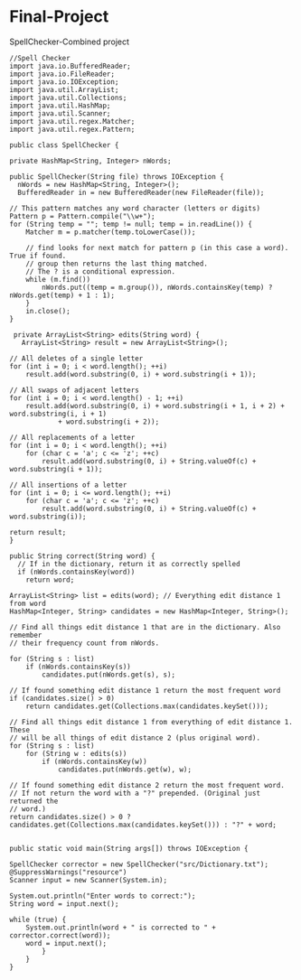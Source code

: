 # Final-Project
SpellChecker-Combined project

    //Spell Checker
    import java.io.BufferedReader;
    import java.io.FileReader;
    import java.io.IOException;
    import java.util.ArrayList;
    import java.util.Collections;
    import java.util.HashMap;
    import java.util.Scanner;
    import java.util.regex.Matcher;
    import java.util.regex.Pattern;

    public class SpellChecker {

    private HashMap<String, Integer> nWords;

    public SpellChecker(String file) throws IOException {
	  nWords = new HashMap<String, Integer>();
	  BufferedReader in = new BufferedReader(new FileReader(file));

	// This pattern matches any word character (letters or digits)
	Pattern p = Pattern.compile("\\w+");
	for (String temp = ""; temp != null; temp = in.readLine()) {
		Matcher m = p.matcher(temp.toLowerCase());

		// find looks for next match for pattern p (in this case a word). True if found.
		// group then returns the last thing matched.
		// The ? is a conditional expression.
		while (m.find())
			nWords.put((temp = m.group()), nWords.containsKey(temp) ? nWords.get(temp) + 1 : 1);
	    }
    	in.close();
    }

     private ArrayList<String> edits(String word) {
	   ArrayList<String> result = new ArrayList<String>();

	// All deletes of a single letter
	for (int i = 0; i < word.length(); ++i)
		result.add(word.substring(0, i) + word.substring(i + 1));

	// All swaps of adjacent letters
	for (int i = 0; i < word.length() - 1; ++i)
		result.add(word.substring(0, i) + word.substring(i + 1, i + 2) + word.substring(i, i + 1)
				+ word.substring(i + 2));

	// All replacements of a letter
	for (int i = 0; i < word.length(); ++i)
		for (char c = 'a'; c <= 'z'; ++c)
			result.add(word.substring(0, i) + String.valueOf(c) + word.substring(i + 1));

	// All insertions of a letter
	for (int i = 0; i <= word.length(); ++i)
		for (char c = 'a'; c <= 'z'; ++c)
			result.add(word.substring(0, i) + String.valueOf(c) + word.substring(i));

	return result;
    }

    public String correct(String word) {
	  // If in the dictionary, return it as correctly spelled
	  if (nWords.containsKey(word))
		return word;

	ArrayList<String> list = edits(word); // Everything edit distance 1 from word
	HashMap<Integer, String> candidates = new HashMap<Integer, String>();

	// Find all things edit distance 1 that are in the dictionary. Also remember
	// their frequency count from nWords.

	for (String s : list)
		if (nWords.containsKey(s))
			candidates.put(nWords.get(s), s);

	// If found something edit distance 1 return the most frequent word
	if (candidates.size() > 0)
		return candidates.get(Collections.max(candidates.keySet()));

	// Find all things edit distance 1 from everything of edit distance 1. These
	// will be all things of edit distance 2 (plus original word).
	for (String s : list)
		for (String w : edits(s))
			if (nWords.containsKey(w))
				candidates.put(nWords.get(w), w);

	// If found something edit distance 2 return the most frequent word.
	// If not return the word with a "?" prepended. (Original just returned the
	// word.)
	return candidates.size() > 0 ? candidates.get(Collections.max(candidates.keySet())) : "?" + word;
     

    public static void main(String args[]) throws IOException { 
 
	SpellChecker corrector = new SpellChecker("src/Dictionary.txt");
	@SuppressWarnings("resource")
	Scanner input = new Scanner(System.in);

	System.out.println("Enter words to correct:");
	String word = input.next();

	while (true) {
		System.out.println(word + " is corrected to " + corrector.correct(word));
		word = input.next();
		    }
	    }
    }

